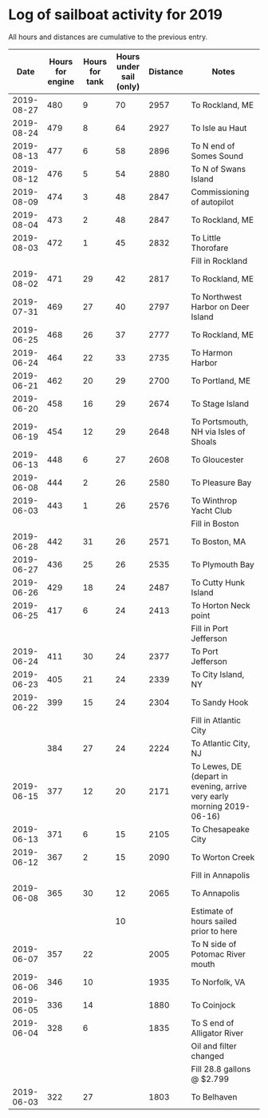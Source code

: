 # Log of sailboat activity for 2019 #

All hours and distances are cumulative to the previous entry.

| Date | Hours for engine | Hours for tank | Hours under sail (only) | Distance | Notes |
| --- | --- | --- | --- | --- | --- |
| 2019-08-27 | 480 | 9 | 70 | 2957 | To Rockland, ME |
| 2019-08-24 | 479 | 8 | 64 | 2927 | To Isle au Haut |
| 2019-08-13 | 477 | 6 | 58 | 2896 | To N end of Somes Sound |
| 2019-08-12 | 476 | 5 | 54 | 2880 | To N of Swans Island |
| 2019-08-09 | 474 | 3 | 48 | 2847 | Commissioning of autopilot |
| 2019-08-04 | 473 | 2 | 48 | 2847 | To Rockland, ME |
| 2019-08-03 | 472 | 1 | 45 | 2832 | To Little Thorofare |
|  |  |  |  |  | Fill in Rockland |
| 2019-08-02 | 471 | 29 | 42 | 2817 | To Rockland, ME |
| 2019-07-31 | 469 | 27 | 40 | 2797 | To Northwest Harbor on Deer Island |
| 2019-06-25 | 468 | 26 | 37 | 2777 | To Rockland, ME |
| 2019-06-24 | 464 | 22 | 33 | 2735 | To Harmon Harbor |
| 2019-06-21 | 462 | 20 | 29 | 2700 | To Portland, ME |
| 2019-06-20 | 458 | 16 | 29 | 2674 | To Stage Island |
| 2019-06-19 | 454 | 12 | 29 | 2648 | To Portsmouth, NH via Isles of Shoals |
| 2019-06-13 | 448 | 6 | 27 | 2608 | To Gloucester |
| 2019-06-08 | 444 | 2 | 26 | 2580 | To Pleasure Bay |
| 2019-06-03 | 443 | 1 | 26 | 2576 | To Winthrop Yacht Club |
|  |  |  |  |  | Fill in Boston |
| 2019-06-28 | 442 | 31 | 26 | 2571 | To Boston, MA |
| 2019-06-27 | 436 | 25 | 26 | 2535 | To Plymouth Bay |
| 2019-06-26 | 429 | 18 | 24 | 2487 | To Cutty Hunk Island |
| 2019-06-25 | 417 | 6 | 24 | 2413 | To Horton Neck point |
|  |  |  |  |  | Fill in Port Jefferson |
| 2019-06-24 | 411 | 30 | 24 | 2377 | To Port Jefferson |
| 2019-06-23 | 405 | 21 | 24 | 2339 | To City Island, NY |
| 2019-06-22 | 399 | 15 | 24 | 2304 | To Sandy Hook |
|  |  |  |  |  | Fill in Atlantic City |
|  | 384 | 27 | 24 | 2224 | To Atlantic City, NJ |
| 2019-06-15 | 377 | 12 | 20 | 2171 | To Lewes, DE (depart in evening, arrive very early morning 2019-06-16) |
| 2019-06-13 | 371 | 6 | 15 | 2105 | To Chesapeake City |
| 2019-06-12 | 367 | 2 | 15 | 2090 | To Worton Creek |
|  |  |  |  |  | Fill in Annapolis |
| 2019-06-08 | 365 | 30 | 12 | 2065 | To Annapolis |
| | | | 10 | | Estimate of hours sailed prior to here |
| 2019-06-07 | 357 | 22 | | 2005 | To N side of Potomac River mouth |
| 2019-06-06 | 346 | 10 | | 1935 | To Norfolk, VA |
| 2019-06-05 | 336 | 14 | | 1880 | To Coinjock |
| 2019-06-04 | 328 | 6 | | 1835 | To S end of Alligator River |
| | | | | | Oil and filter changed |
|  |  |  |  |  | Fill 28.8 gallons @ $2.799 |
| 2019-06-03 | 322 | 27 | | 1803 | To Belhaven |

